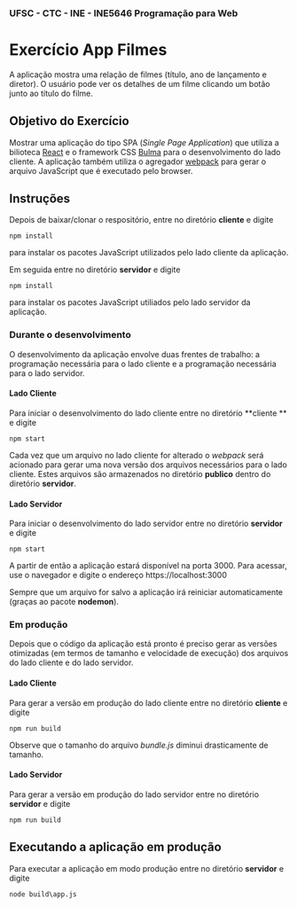 ### UFSC - CTC - INE - INE5646 Programação para Web
# Exercício App Filmes

A aplicação mostra uma relação de filmes (título, ano de lançamento e diretor). O usuário pode ver os detalhes de um filme clicando um botão junto ao título do filme.


## Objetivo do Exercício
Mostrar uma aplicação do tipo SPA (*Single Page Application*) que utiliza a bilioteca [React](https://reactjs.org/) e o framework CSS [Bulma](https://bulma.io/) para o desenvolvimento do lado cliente. A aplicação também utiliza o agregador [webpack](https://webpack.js.org/) para gerar o arquivo JavaScript que é executado pelo browser. 

## Instruções
Depois de baixar/clonar o respositório, entre no diretório **cliente** e digite

`npm install`

para instalar os pacotes JavaScript utilizados pelo lado cliente da aplicação.

Em seguida entre no diretório **servidor** e digite

`npm install`

para instalar os pacotes JavaScript utiliados pelo lado servidor da aplicação.


### Durante o desenvolvimento
O desenvolvimento da aplicação envolve duas frentes de trabalho: a programação necessária para o lado cliente e a programação necessária para o lado servidor.

#### Lado Cliente
Para iniciar o desenvolvimento do lado cliente entre no diretório **cliente ** e digite

`npm start`

Cada vez que um arquivo no lado cliente for alterado o *webpack* será acionado para gerar uma nova versão dos arquivos necessários 
para o lado cliente. Estes arquivos são armazenados no diretório **publico** dentro do diretório **servidor**.

#### Lado Servidor
Para iniciar o desenvolvimento do lado servidor entre no diretório **servidor** e digite

`npm start`

A partir de então a aplicação estará disponível na porta 3000. Para acessar, use o navegador e digite o endereço https://localhost:3000

Sempre que um arquivo for salvo a aplicação irá reiniciar automaticamente (graças ao pacote **nodemon**).


### Em produção

Depois que o código da aplicação está pronto é preciso gerar as versões otimizadas (em termos de tamanho e velocidade de execução) dos arquivos do lado cliente e do lado servidor.

#### Lado Cliente

Para gerar a versão em produção do lado cliente entre no diretório **cliente** e digite

`npm run build`

Observe que o tamanho do arquivo *bundle.js* diminui drasticamente de tamanho.

#### Lado Servidor

Para gerar a versão em produção do lado servidor entre no diretório **servidor** e digite

`npm run build`

## Executando a aplicação em produção
Para executar a aplicação em modo produção entre no diretório **servidor** e digite

`node build\app.js`
